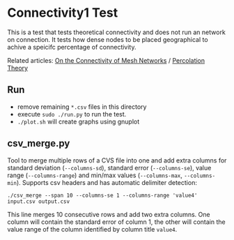 # Connectivity1 Test

This is a test that tests theoretical connectivity and does not run an network on connection.
It tests how dense nodes to be placed geographical to achive a speicifc percentage of connectivity.

Related articles: [On the Connectivity of Mesh Networks](https://inthemesh.com/archive/whitepaper-connectivity-of-mesh-networks/) / [Percolation Theory](https://inthemesh.com/archive/from-mocha-to-mesh-insights-from-percolation-theory/)

## Run

* remove remaining `*.csv` files in this directory
* execute `sudo ./run.py` to run the test.
* `./plot.sh` will create graphs using gnuplot

## csv_merge.py

Tool to merge multiple rows of a CVS file into one and add extra columns for standard deviation (`--columns-sd`), standard error (`--columns-se`), value range (`--columns-range`) and min/max values (`--columns-max`, `--columns-min`).
Supports csv headers and has automatic delimiter detection:

```
./csv_merge --span 10 --columns-se 1 --columns-range 'value4' input.csv output.csv
```

This line merges 10 consecutive rows and add two extra columns. One column will contain the standard error of column 1, the other will contain the value range of the column identified by column title `value4`.
